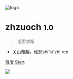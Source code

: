 <!-- 封面 -->
![logo](logo.jpg ':size=200x200')

# zhzuoch <small>1.0</small>

> 毛里求斯

- 关山难越，谁悲shi'lu'zhi'ren

[百度](https://www.baidu.com/)
[Start](README)

![](bgImage.jpg)